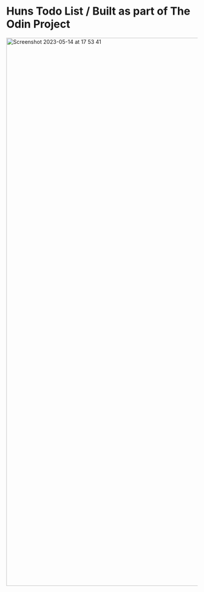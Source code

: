 # Huns Todo List / Built as part of The Odin Project 

<img width="1440" alt="Screenshot 2023-05-14 at 17 53 41" src="https://github.com/zulkufdemirhan/odin-todo-list/assets/95721351/5630531c-4a69-48f7-abfc-aeada8b8918e">
